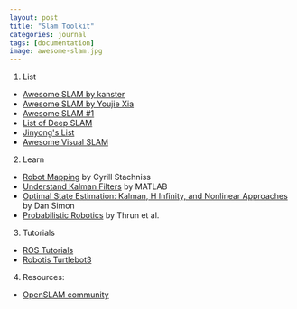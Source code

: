 ```yaml
---
layout: post
title: "Slam Toolkit"
categories: journal
tags: [documentation]
image: awesome-slam.jpg
---
```

 
1. List  
  * [Awesome SLAM by kanster](https://github.com/kanster/awesome-slam)  
  * [Awesome SLAM by Youjie Xia](https://github.com/SilenceOverflow/Awesome-SLAM)  
  * [Awesome SLAM \#1](https://github.com/OpenSLAM/awesome-SLAM-list)  
  * [List of Deep SLAM](https://adioshun.gitbooks.io/deep-slam/content/listof-deep-slam.html)  
  * [Jinyong's List](http://jinyongjeong.github.io/tag/SLAM/)  
  * [Awesome Visual SLAM](https://github.com/tzutalin/awesome-visual-slam)  

2. Learn  
  * [Robot Mapping](http://ais.informatik.uni-freiburg.de/teaching/ws13/mapping/) by Cyrill Stachniss   
  * [Understand Kalman Filters](https://www.youtube.com/playlist?list=PLn8PRpmsu08pzi6EMiYnR-076Mh-q3tWr) by MATLAB  
  * [Optimal State Estimation: Kalman, H Infinity, and Nonlinear Approaches](https://academic.csuohio.edu/simond/estimation/) by Dan Simon  
  * [Probabilistic Robotics](http://www.probabilistic-robotics.org/) by Thrun et al.  

3. Tutorials  
  * [ROS Tutorials](http://wiki.ros.org/ROS/Tutorials)  
  * [Robotis Turtlebot3](https://emanual.robotis.com/docs/en/platform/turtlebot3/overview/)  

4. Resources:
  * [OpenSLAM community](https://openslam-org.github.io/)  
<!--stackedit_data:
eyJoaXN0b3J5IjpbNjU4NDkwODY5LDc5NjUwOTk5OV19
-->